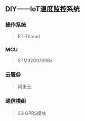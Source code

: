 ## DIY——IoT温度监控系统

### 操作系统

> RT-Thread

### MCU

> STM32G070RBx

### 云服务

> 阿里云

### 通信模组

> 2G GPRS模块

